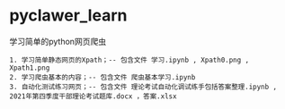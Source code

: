 # pyclawer_learn
 学习简单的python网页爬虫


    1. 学习简单静态网页的Xpath；-- 包含文件 学习.ipynb , Xpath0.png , Xpath1.png
    2. 学习爬虫基本的内容；-- 包含文件 爬虫基本学习.ipynb
    3. 自动化测试练习网页；-- 包含文件 理论考试自动化调试练手包括答案整理.ipynb , 2021年第四季度干部理论考试题库.docx ，答案.xlsx
